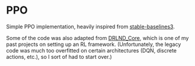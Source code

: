 # PPO

Simple PPO implementation, heavily inspired from [stable-baselines3](https://github.com/DLR-RM/stable-baselines3).

Some of the code was also adapted from [DRLND\_Core](https://github.com/yycho0108/DRLND_core), which is one of my past projects on setting up an RL framework.
(Unfortunately, the legacy code was much too overfitted on certain architectures (DQN, discrete actions, etc.), so I sort of had to start over.)
